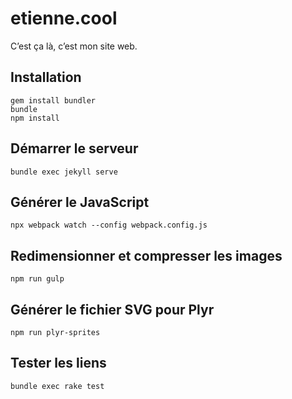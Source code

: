 # etienne.cool

C’est ça là, c’est mon site web.

## Installation

```
gem install bundler
bundle
npm install
```

## Démarrer le serveur

```
bundle exec jekyll serve
```

## Générer le JavaScript

```
npx webpack watch --config webpack.config.js
```

## Redimensionner et compresser les images

```
npm run gulp
```

## Générer le fichier SVG pour Plyr

```
npm run plyr-sprites
```

## Tester les liens

```
bundle exec rake test
```
